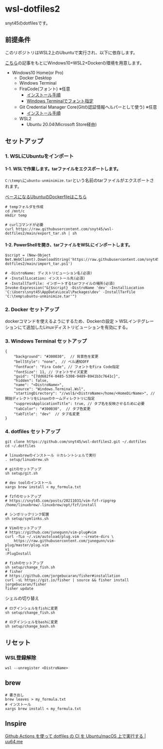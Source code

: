 # wsl-dotfiles2
snyt45のdotfilesです。

## 前提条件

このリポジトリはWSL2上のUbuntuで実行され、以下に依存します。

[こちら](https://snyt45.com/posts/20210806/wsl2-multiple-linux-distribution/)の記事をもとにWindows10+WSL2+Dockerの環境を用意します。

- Windows10 Home(or Pro)
  - Docker Desktop
  - Windows Terminal
  - FiraCode(フォント) ※任意
    - [インストール手順](https://github.com/snyt45/windows10-dotfiles/blob/master/setup/manually_settings.txt#L100)
    - [Windows Terminalでフォント指定](https://github.com/snyt45/windows10-dotfiles/blob/master/setup/manually_settings.txt#L183)
  - Git Credential Manager Core(Gitの認証情報ヘルパーとして使う) ※任意
    - [インストール手順](https://github.com/microsoft/Git-Credential-Manager-Core#windows)
  - WSL2
    - Ubuntu 20.04(Microsoft Store経由)

## セットアップ
###  1. WSLにUbuntuをインポート

#### 1-1. WSLで作業します。tarファイルをエクスポートします。

`C:\temp\`に`ubuntu-unminimize.tar`という名前のtarファイルがエクスポートされます。

[ベースになるUbuntuのDockerfileはこちら](https://github.com/snyt45/ubuntu-unminimize)
```
# tempフォルダを作成
cd /mnt/c
mkdir temp

# curlコマンドが必要
curl https://raw.githubusercontent.com/snyt45/wsl-dotfiles2/main/export_tar.sh | sh
```

#### 1-2. PowerShellを開き、tarファイルをWSLにインポートします。

```
$script = (New-Object Net.WebClient).DownloadString('https://raw.githubusercontent.com/snyt45/wsl-dotfiles2/main/import_tar.ps1')

# -DistroName: ディストリビューション名(必須)
# -InstallLocation: インストール先(必須)
# -InstallTarFile: インポートするtarファイルの場所(必須)
Invoke-Expression("&{$script} -DistroName 'dev' -InstallLocation 'C:\Users\snyt45\AppData\Local\Packages\dev' -InstallTarFile 'C:\temp\ubuntu-unminimize.tar'")
```

### 2. Docker セットアップ

dockerコマンドを使えるようにするため、Dockerの設定 > WSLインテグレーションにて追加したLinuxディストリビューションを有効にする。

### 3. Windows Terminal セットアップ

```
{
    "background": "#300030",  // 背景色を変更
    "bellStyle": "none",  // ベル通知OFF
    "fontFace": "Fira Code", // フォントをFira Code指定
    "fontSize": 11, // フォントサイズ変更
    "guid": "{7dd682f4-0485-5308-9489-8941b3c7641c}",
    "hidden": false,
    "name": "<DistroName>",
    "source": "Windows.Terminal.Wsl",
    "startingDirectory": "//wsl$/<DistroName>/home/<HomeDirName>", // 開始ディレクトリをLinuxのホームディレクトリに指定
    "suppressApplicationTitle": true, // タブ名を反映させるために必要
    "tabColor": "#300030",  // タブ色変更
    "tabTitle": "dev"  // タブ名変更
}
```

### 4. dotfiles セットアップ
```
git clone https://github.com/snyt45/wsl-dotfiles2.git ~/.dotfiles
cd ~/.dotfiles

# linuxbrewのインストール ※カレントシェルで実行
. setup/linuxbrew.sh

# gitのセットアップ
sh setup/git.sh

# dev toolのインストール
xargs brew install < my_formula.txt

# fzfのセットアップ
# https://snyt45.com/posts/20211031/vim-fzf-ripgrep
/home/linuxbrew/.linuxbrew/opt/fzf/install

# シンボリックリンク配置
sh setup/symlinks.sh

# Vimのセットアップ
# https://github.com/junegunn/vim-plug#vim
curl -fLo ~/.vim/autoload/plug.vim --create-dirs \
    https://raw.githubusercontent.com/junegunn/vim-plug/master/plug.vim
vi
:PlugInstall

# fishのセットアップ
sh setup/change_fish.sh
# fisher
# https://github.com/jorgebucaran/fisher#installation
curl -sL https://git.io/fisher | source && fisher install jorgebucaran/fisher
fisher update
```

シェルの切り替え
```
# ログインシェルをfishに変更
sh setup/change_fish.sh

# ログインシェルをbashに変更
sh setup/change_bash.sh
```

## リセット
### WSL登録解除

```
wsl --unregister <DistroName>
```

## brew

```
# 書き出し
brew leaves > my_formula.txt
# インストール
xargs brew install < my_formula.txt
```

## Inspire
[Github Actions を使って dotfiles の CI を Ubuntu/macOS 上で実行する \| uu64\.me](https://uu64.me/blog/2020/11/dotfiles)
